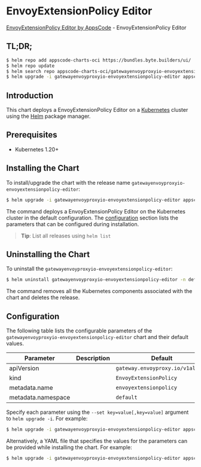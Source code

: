 # EnvoyExtensionPolicy Editor

[EnvoyExtensionPolicy Editor by AppsCode](https://appscode.com) - EnvoyExtensionPolicy Editor

## TL;DR;

```bash
$ helm repo add appscode-charts-oci https://bundles.byte.builders/ui/
$ helm repo update
$ helm search repo appscode-charts-oci/gatewayenvoyproxyio-envoyextensionpolicy-editor --version=v0.6.0
$ helm upgrade -i gatewayenvoyproxyio-envoyextensionpolicy-editor appscode-charts-oci/gatewayenvoyproxyio-envoyextensionpolicy-editor -n default --create-namespace --version=v0.6.0
```

## Introduction

This chart deploys a EnvoyExtensionPolicy Editor on a [Kubernetes](http://kubernetes.io) cluster using the [Helm](https://helm.sh) package manager.

## Prerequisites

- Kubernetes 1.20+

## Installing the Chart

To install/upgrade the chart with the release name `gatewayenvoyproxyio-envoyextensionpolicy-editor`:

```bash
$ helm upgrade -i gatewayenvoyproxyio-envoyextensionpolicy-editor appscode-charts-oci/gatewayenvoyproxyio-envoyextensionpolicy-editor -n default --create-namespace --version=v0.6.0
```

The command deploys a EnvoyExtensionPolicy Editor on the Kubernetes cluster in the default configuration. The [configuration](#configuration) section lists the parameters that can be configured during installation.

> **Tip**: List all releases using `helm list`

## Uninstalling the Chart

To uninstall the `gatewayenvoyproxyio-envoyextensionpolicy-editor`:

```bash
$ helm uninstall gatewayenvoyproxyio-envoyextensionpolicy-editor -n default
```

The command removes all the Kubernetes components associated with the chart and deletes the release.

## Configuration

The following table lists the configurable parameters of the `gatewayenvoyproxyio-envoyextensionpolicy-editor` chart and their default values.

|     Parameter      | Description |                   Default                   |
|--------------------|-------------|---------------------------------------------|
| apiVersion         |             | <code>gateway.envoyproxy.io/v1alpha1</code> |
| kind               |             | <code>EnvoyExtensionPolicy</code>           |
| metadata.name      |             | <code>envoyextensionpolicy</code>           |
| metadata.namespace |             | <code>default</code>                        |


Specify each parameter using the `--set key=value[,key=value]` argument to `helm upgrade -i`. For example:

```bash
$ helm upgrade -i gatewayenvoyproxyio-envoyextensionpolicy-editor appscode-charts-oci/gatewayenvoyproxyio-envoyextensionpolicy-editor -n default --create-namespace --version=v0.6.0 --set apiVersion=gateway.envoyproxy.io/v1alpha1
```

Alternatively, a YAML file that specifies the values for the parameters can be provided while
installing the chart. For example:

```bash
$ helm upgrade -i gatewayenvoyproxyio-envoyextensionpolicy-editor appscode-charts-oci/gatewayenvoyproxyio-envoyextensionpolicy-editor -n default --create-namespace --version=v0.6.0 --values values.yaml
```
